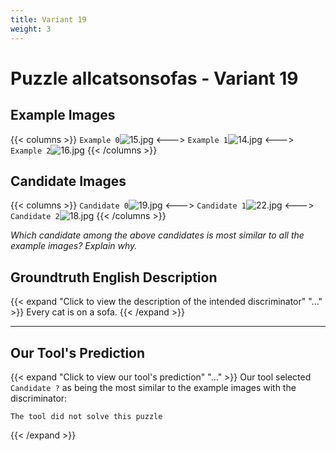 ```yaml
---
title: Variant 19
weight: 3
---
```


# Puzzle allcatsonsofas - Variant 19

## Example Images
{{< columns >}}
`Example 0`![15.jpg](/natscene_data/images/15.jpg)
<--->
`Example 1`![14.jpg](/natscene_data/images/14.jpg)
<--->
`Example 2`![16.jpg](/natscene_data/images/16.jpg)
{{< /columns >}}

## Candidate Images
{{< columns >}}
`Candidate 0`![19.jpg](/natscene_data/images/19.jpg)
<--->
`Candidate 1`![22.jpg](/natscene_data/images/22.jpg)
<--->
`Candidate 2`![18.jpg](/natscene_data/images/18.jpg)
{{< /columns >}}

*Which candidate among the above candidates is most similar to all the example images? Explain why.*

## Groundtruth English Description

{{< expand "Click to view the description of the intended discriminator" "..." >}}
Every cat is on a sofa.
{{< /expand >}}

---



## Our Tool's Prediction

{{< expand "Click to view our tool's prediction" "..." >}}
Our tool selected `Candidate ?` as being the most similar to the example images with the discriminator:
```plaintext
The tool did not solve this puzzle
```
{{< /expand >}}
